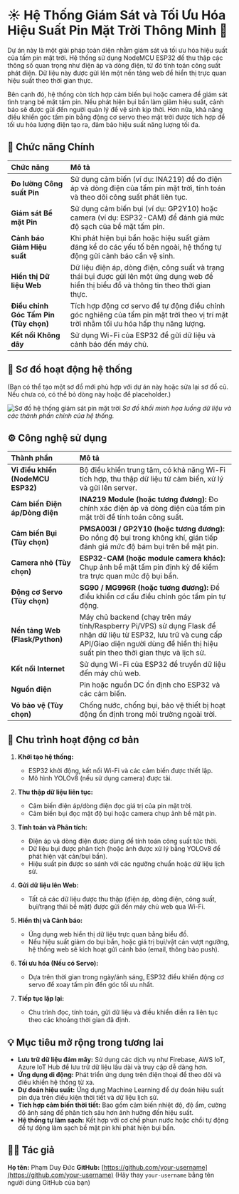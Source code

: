# ☀️ Hệ Thống Giám Sát và Tối Ưu Hóa Hiệu Suất Pin Mặt Trời Thông Minh 🔋

Dự án này là một giải pháp toàn diện nhằm giám sát và tối ưu hóa hiệu suất của tấm pin mặt trời. Hệ thống sử dụng NodeMCU ESP32 để thu thập các thông số quan trọng như điện áp và dòng điện, từ đó tính toán công suất phát điện. Dữ liệu này được gửi lên một nền tảng web để hiển thị trực quan hiệu suất theo thời gian thực.

Bên cạnh đó, hệ thống còn tích hợp cảm biến bụi hoặc camera để giám sát tình trạng bề mặt tấm pin. Nếu phát hiện bụi bẩn làm giảm hiệu suất, cảnh báo sẽ được gửi đến người quản lý để vệ sinh kịp thời. Hơn nữa, khả năng điều khiển góc tấm pin bằng động cơ servo theo mặt trời được tích hợp để tối ưu hóa lượng điện tạo ra, đảm bảo hiệu suất năng lượng tối đa.

## 🌟 Chức năng Chính

| Chức năng                               | Mô tả                                                                                                                              |
| :-------------------------------------- | :--------------------------------------------------------------------------------------------------------------------------------- |
| **Đo lường Công suất Pin** | Sử dụng cảm biến (ví dụ: INA219) để đo điện áp và dòng điện của tấm pin mặt trời, tính toán và theo dõi công suất phát liên tục. |
| **Giám sát Bề mặt Pin** | Sử dụng cảm biến bụi (ví dụ: GP2Y10) hoặc camera (ví dụ: ESP32-CAM) để đánh giá mức độ sạch của bề mặt tấm pin.                         |
| **Cảnh báo Giảm Hiệu suất** | Khi phát hiện bụi bẩn hoặc hiệu suất giảm đáng kể do các yếu tố bên ngoài, hệ thống tự động gửi cảnh báo cần vệ sinh.                 |
| **Hiển thị Dữ liệu Web** | Dữ liệu điện áp, dòng điện, công suất và trạng thái bụi được gửi lên một ứng dụng web để hiển thị biểu đồ và thông tin theo thời gian thực. |
| **Điều chỉnh Góc Tấm Pin (Tùy chọn)** | Tích hợp động cơ servo để tự động điều chỉnh góc nghiêng của tấm pin mặt trời theo vị trí mặt trời nhằm tối ưu hóa hấp thụ năng lượng. |
| **Kết nối Không dây** | Sử dụng Wi-Fi của ESP32 để gửi dữ liệu và cảnh báo đến máy chủ.                                                                   |

## 🔧 Sơ đồ hoạt động hệ thống

(Bạn có thể tạo một sơ đồ mới phù hợp với dự án này hoặc sửa lại sơ đồ cũ. Nếu chưa có, có thể bỏ dòng này hoặc để placeholder.)

![Sơ đồ hệ thống giám sát pin mặt trời](assets/solar_system_diagram.png)
_Sơ đồ khối minh họa luồng dữ liệu và các thành phần chính của hệ thống._

## ⚙️ Công nghệ sử dụng

| Thành phần                         | Mô tả                                                                                                                                                                                                                                                                         |
| :--------------------------------- | :---------------------------------------------------------------------------------------------------------------------------------------------------------------------------------------------------------------------------------------------------------------------------- |
| **Vi điều khiển (NodeMCU ESP32)** | Bộ điều khiển trung tâm, có khả năng Wi-Fi tích hợp, thu thập dữ liệu từ cảm biến, xử lý và gửi lên server.                                                                                                                                                                   |
| **Cảm biến Điện áp/Dòng điện** | **INA219 Module (hoặc tương đương):** Đo chính xác điện áp và dòng điện của tấm pin mặt trời để tính toán công suất.                                                                                                                                                      |
| **Cảm biến Bụi (Tùy chọn)** | **PMSA003I / GP2Y10 (hoặc tương đương):** Đo nồng độ bụi trong không khí, gián tiếp đánh giá mức độ bám bụi trên bề mặt pin.                                                                                                                                                   |
| **Camera nhỏ (Tùy chọn)** | **ESP32-CAM (hoặc module camera khác):** Chụp ảnh bề mặt tấm pin định kỳ để kiểm tra trực quan mức độ bụi bẩn.                                                                                                                                                                |
| **Động cơ Servo (Tùy chọn)** | **SG90 / MG996R (hoặc tương đương):** Để điều khiển cơ cấu điều chỉnh góc tấm pin tự động.                                                                                                                                                                                    |
| **Nền tảng Web (Flask/Python)** | Máy chủ backend (chạy trên máy tính/Raspberry Pi/VPS) sử dụng Flask để nhận dữ liệu từ ESP32, lưu trữ và cung cấp API/Giao diện người dùng để hiển thị hiệu suất pin theo thời gian thực và lịch sử.                                                                             |
| **Kết nối Internet** | Sử dụng Wi-Fi của ESP32 để truyền dữ liệu đến máy chủ web.                                                                                                                                                                                                                   |
| **Nguồn điện** | Pin hoặc nguồn DC ổn định cho ESP32 và các cảm biến.                                                                                                                                                                                                                        |
| **Vỏ bảo vệ (Tùy chọn)** | Chống nước, chống bụi, bảo vệ thiết bị hoạt động ổn định trong môi trường ngoài trời.                                                                                                                                                                                       |

## 🔄 Chu trình hoạt động cơ bản

1.  **Khởi tạo hệ thống:**
    * ESP32 khởi động, kết nối Wi-Fi và các cảm biến được thiết lập.
    * Mô hình YOLOv8 (nếu sử dụng camera) được tải.

2.  **Thu thập dữ liệu liên tục:**
    * Cảm biến điện áp/dòng điện đọc giá trị của pin mặt trời.
    * Cảm biến bụi đọc mật độ bụi hoặc camera chụp ảnh bề mặt pin.

3.  **Tính toán và Phân tích:**
    * Điện áp và dòng điện được dùng để tính toán công suất tức thời.
    * Dữ liệu bụi được phân tích (hoặc ảnh được xử lý bằng YOLOv8 để phát hiện vật cản/bụi bẩn).
    * Hiệu suất pin được so sánh với các ngưỡng chuẩn hoặc dữ liệu lịch sử.

4.  **Gửi dữ liệu lên Web:**
    * Tất cả các dữ liệu được thu thập (điện áp, dòng điện, công suất, bụi/trạng thái bề mặt) được gửi đến máy chủ web qua Wi-Fi.

5.  **Hiển thị và Cảnh báo:**
    * Ứng dụng web hiển thị dữ liệu trực quan bằng biểu đồ.
    * Nếu hiệu suất giảm do bụi bẩn, hoặc giá trị bụi/vật cản vượt ngưỡng, hệ thống web sẽ kích hoạt gửi cảnh báo (email, thông báo push).

6.  **Tối ưu hóa (Nếu có Servo):**
    * Dựa trên thời gian trong ngày/ánh sáng, ESP32 điều khiển động cơ servo để xoay tấm pin đến góc tối ưu nhất.

7.  **Tiếp tục lặp lại:**
    * Chu trình đọc, tính toán, gửi dữ liệu và điều khiển diễn ra liên tục theo các khoảng thời gian đã định.

## 💡 Mục tiêu mở rộng trong tương lai

* **Lưu trữ dữ liệu đám mây:** Sử dụng các dịch vụ như Firebase, AWS IoT, Azure IoT Hub để lưu trữ dữ liệu lâu dài và truy cập dễ dàng hơn.
* **Ứng dụng di động:** Phát triển ứng dụng trên điện thoại để theo dõi và điều khiển hệ thống từ xa.
* **Dự đoán hiệu suất:** Ứng dụng Machine Learning để dự đoán hiệu suất pin dựa trên điều kiện thời tiết và dữ liệu lịch sử.
* **Tích hợp cảm biến thời tiết:** Bao gồm cảm biến nhiệt độ, độ ẩm, cường độ ánh sáng để phân tích sâu hơn ảnh hưởng đến hiệu suất.
* **Hệ thống tự làm sạch:** Kết hợp với cơ chế phun nước hoặc chổi tự động để tự động làm sạch bề mặt pin khi phát hiện bụi bẩn.

## 👨‍💻 Tác giả

**Họ tên:** Phạm Duy Đức
**GitHub:** [https://github.com/your-username](https://github.com/your-username)
(Hãy thay `your-username` bằng tên người dùng GitHub của bạn)
